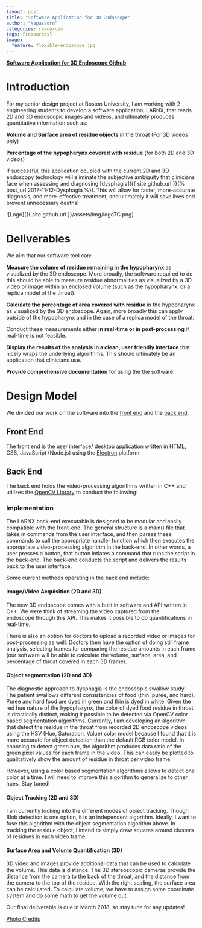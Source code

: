 ```yaml
---
layout: post
title: "Software Application for 3D Endoscope"
author: "Napassorn"
categories: resources
tags: [resources]
image:
  feature: flexible-endoscope.jpg
---
```


[**Software Application for 3D Endoscope Github**](https://github.com/Larnx)  

# Introduction 
For my senior design project at Boston University, I am working with 2 engineering students to develop a software application, LARNX, that reads 2D and 3D endoscopic images and videos, and ultimately produces quantitative information such as:   

**Volume and Surface area of residue objects** in the throat (For 3D videos only)

**Percentage of the hypopharynx covered with residue** (for both 2D and 3D videos)  

If successful, this application coupled with the current 2D and 3D endoscopy technology will eliminate the subjective ambiguity that clinicians face when assessing and diagnosing [dysphagia]({{ site.github.url }}{% post_url 2017-11-12-Dysphagia %}). This will allow for faster, more-accurate diagnosis, and more-effective treatment, and ultimately it will save lives and prevent unnecessary deaths!   

![Logo]({{ site.github.url }}/assets/img/logoTC.png)

# Deliverables
We aim that our software tool can:

**Measure the volume of residue remaining in the hypopharynx** as visualized by the 3D endoscope. More broadly, the software required to do this should be able to measure residue abnormalities as visualized by a 3D video or image within an enclosed volume (such as the hypopharynx, or a replica model of the throat). 

**Calculate the percentage of area covered with residue** in the hypopharynx as visualized by the 3D endoscope.  Again, more broadly this can apply outside of the hypopharynx and in the case of a replica model of the throat. 

Conduct these measurements either **in real-time or in post-processing** if real-time is not feasible.

**Display the results of the analysis in a clean, user friendly interface** that nicely wraps the underlying algorithms. This should ultimately be an application that clinicians use. 

**Provide comprehensive documentation** for using the the software.  

# Design Model
We divided our work on the software into the [front end](https://github.com/Larnx/Larnx_User_Interface) and the [back end](https://github.com/Larnx/Larnx_Back_End).

## Front End
The front end is the user interface/ desktop application written in HTML, CSS, JavaScript (Node.js) using the [Electron](https://electron.atom.io/) platform.

## Back End
The back end holds the video-processing algorithms written in C++ and utilizes the [OpenCV Library](https://opencv.org/) to conduct the following:  

### Implementation  

The LARNX back-end executable is designed to be modular and easily compatible with the front-end. The general structure is a main() file that takes in commands from the user interface, and then parses these commands to call the appropriate handler function which then executes the appropriate video-processing algorithm in the back-end. In other words, a user presses a button, that button intiates a command that runs the script in the back-end. The back-end conducts the script and delivers the results back to the user interface.  

Some current methods operating in the back end include:

#### Image/Video Acquisition (2D and 3D)    
  
The new 3D endoscope comes with a built in software and API written in C++. We were think of streaming the video captured from the  
endoscope through this API. This makes it possible to do quantifications in real-time.  

There is also an option for doctors to upload a recorded video or images for post-processing as well. Doctors then have the option of 
doing still frame analysis, selecting frames for comparing the residue amounts in each frame (our software will be able to calculate 
the volume, surface, area, and percentage of throat covered in each 3D frame).   
   
#### Object segmentation (2D and 3D)   
  
The diagnostic approach to dysphagia is the endoscopic swallow study. The patient swallows different consistencies of food (thin, puree, and hard). Puree and hard food are dyed in green and thin is dyed in white. Given the red hue nature of the hypopharynx, the color of dyed food residue in throat is drastically distinct, making it possible to be detected via OpenCV color based segmentation algorithms. Currently, I am developing an algorithm that detect the residue in the throat from recorded 2D endoscope videos using the HSV (Hue, Saturation, Value) color model because I found that it is more accurate for object detection than the default RGB color model. In choosing to detect green hue, the algorithm produces data ratio of the green pixel values for each frame in the video. This can easily be plotted to qualitatively show the amount of residue in throat per video frame.   

However, using a color based segmentation algorithms allows to detect one color at a time. I will need to improve this algorithm to generalize to other hues. Stay tuned!  
   
#### Object Tracking (2D and 3D)  

I am currently looking into the different modes of object tracking. Though Blob detection is one option, it is an independent algorithm. Ideally, I want to fuse this algorithm with the object segmentation algorithm above. In tracking the residue object, I intend to simply draw squares around clusters of residues in each video frame.   
   
#### Surface Area and Volume Quantification (3D)   
  
3D video and images provide additional data that can be used to calculate the volume. This data is distance. The 3D stereoscopic 
cameras provide the distance from the camera to the back of the throat, and the distance from the camera to the top of the 
residue. With the right scaling, the surface area can be calculated. To calculate volume, we have to assign some coordinate system and do some math to get the volume out.     
   
Our final deliverable is due in March 2018, so stay tune for any updates!  

   
[Photo Credits](https://www.voicedoctor.net/diagnosis/voice/anatomy)
   

